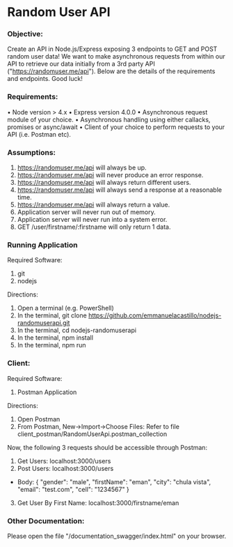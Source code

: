 # Random User API

### Objective:
 
Create an API in Node.js/Express exposing 3 endpoints to GET and POST random user data!
We want to make asynchronous requests from within our API to retrieve our data initially from a 3rd party API ("https://randomuser.me/api").
Below are the details of the requirements and endpoints. Good luck!

### Requirements:
 
• Node version > 4.x
• Express version 4.0.0
• Asynchronous request module of your choice.
• Asynchronous handling using either callacks, promises or async/await
• Client of your choice to perform requests to your API (i.e. Postman etc).

### Assumptions:
1. https://randomuser.me/api will always be up.
2. https://randomuser.me/api will never produce an error response.
3. https://randomuser.me/api will always return different users.
4. https://randomuser.me/api will always send a response at a reasonable time.
5. https://randomuser.me/api will always return a value.
6. Application server will never run out of memory.
7. Application server will never run into a system error.
8. GET /user/firstname/:firstname will only return 1 data.

### Running Application
Required Software:
1. git
2. nodejs

Directions:
1. Open a terminal (e.g. PowerShell)
1. In the terminal, git clone https://github.com/emmanuelacastillo/nodejs-randomuserapi.git
2. In the terminal, cd nodejs-randomuserapi
3. In the terminal, npm install
4. In the terminal, npm run

### Client:
Required Software:
1. Postman Application

Directions:
1. Open Postman
2. From Postman, New->Import->Choose Files: Refer to file client_postman/RandomUserApi.postman_collection

Now, the following 3 requests should be accessible through Postman:
1. Get Users: localhost:3000/users
2. Post Users: localhost:3000/users
  - Body:
    {
      "gender": "male",
      "firstName": "eman",
      "city": "chula vista",
      "email": "test.com",
      "cell": "1234567"
     }
3. Get User By First Name: localhost:3000/firstname/eman

### Other Documentation:

Please open the file "/documentation_swagger/index.html" on your browser.
